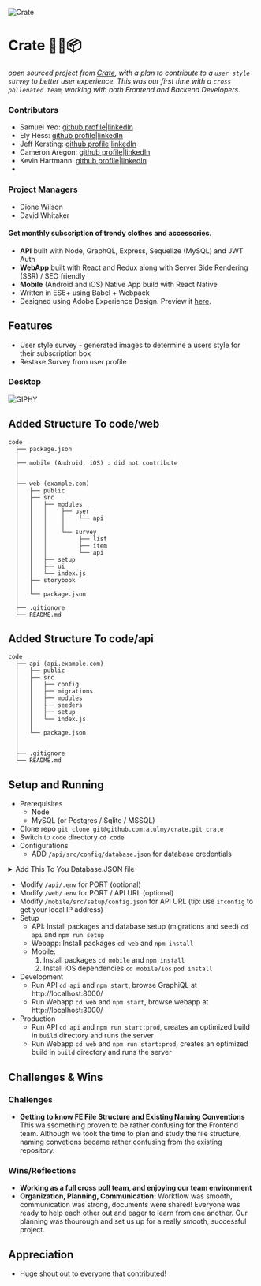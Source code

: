 ![Crate](https://raw.githubusercontent.com/atulmy/atulmy.github.io/master/images/crate/hero-with-link.png)

# Crate 👕👖📦
_open sourced project from [Crate](https://github.com/atulmy/crate), with a plan to contribute to a `user style survey` to better user experience. This was our first time with a `cross pollenated team`, working with both Frontend and Backend Developers._

### Contributors
- Samuel Yeo: [github profile](https://github.com/SK-Sam)|[linkedIn](https://www.linkedin.com/in/samuel-horishin-yeo/)
- Ely Hess: [github profile](https://github.com/elyhess)|[linkedIn](https://www.linkedin.com/in/ely-hess/)
- Jeff Kersting: [github profile](https://github.com/JeffKersting/)|[linkedIn](https://www.linkedin.com/in/jeff-kersting/)
- Cameron Aregon: [github profile](https://github.com/camaragon)|[linkedIn](https://www.linkedin.com/in/camaragon/)
- Kevin Hartmann: [github profile](https://github.com/kevinhartmann23)|[linkedIn](https://www.linkedin.com/in/kevin-hartmann/)
- 
### Project Managers
- Dione Wilson
- David Whitaker

#### Get monthly subscription of trendy clothes and accessories.
- **API** built with Node, GraphQL, Express, Sequelize (MySQL) and JWT Auth
- **WebApp** built with React and Redux along with Server Side Rendering (SSR) / SEO friendly
- **Mobile** (Android and iOS) Native App build with React Native
- Written in ES6+ using Babel + Webpack
- Designed using Adobe Experience Design. Preview it [here](https://xd.adobe.com/view/a662a49f-57e7-4ffd-91bd-080b150b0317/).


## Features
- User style survey - generated images to determine a users style for their subscription box
- Restake Survey from user profile


### Desktop
![GIPHY](https://media.giphy.com/media/ycl5xBNBrORnGWSqp4/giphy.gif)


## Added Structure To code/web
    code
      ├── package.json
      │
      ├── mobile (Android, iOS) : did not contribute
      │   
      │
      ├── web (example.com)
      │   ├── public
      │   ├── src
      │   │   ├── modules
      │   │   │    ├── user
      │   │   │    │    └── api
      │   │   │    │
      │   │   │    └── survey
      │   │   │         ├── list
      │   │   │         ├── item
      │   │   │         └── api
      │   │   ├── setup
      │   │   ├── ui
      │   │   └── index.js
      │   ├── storybook
      │   │
      │   └── package.json
      │
      ├── .gitignore
      └── README.md


## Added Structure To code/api
    code
      ├── api (api.example.com)
      │   ├── public
      │   ├── src
      │   │   ├── config
      │   │   ├── migrations
      │   │   ├── modules
      │   │   ├── seeders
      │   │   ├── setup
      │   │   └── index.js
      │   │
      │   └── package.json
      │
      │
      ├── .gitignore
      └── README.md

## Setup and Running
- Prerequisites
  - Node
  - MySQL (or Postgres / Sqlite / MSSQL)
- Clone repo `git clone git@github.com:atulmy/crate.git crate`
- Switch to `code` directory `cd code`
- Configurations
  - ADD `/api/src/config/database.json` for database credentials
<details>
  <Summary>Add This To You Database.JSON file</summary>
    <code>
    {
      "development": {
        "username": {your user name here},
        "password": null,
        "database": "crate",
        "host": "127.0.0.1",
        "dialect": "postgres",
        "seederStorage": "sequelize"
      },
      "production": {
        "username": {your user name here},
        "password": null,
        "database": "crate",
        "host": "127.0.0.1",
        "dialect": "postgresql",
        "seederStorage": "sequelize"
      }
    }
  </code>
</details>

  - Modify `/api/.env` for PORT (optional)
  - Modify `/web/.env` for PORT / API URL (optional)
  - Modify `/mobile/src/setup/config.json` for API URL (tip: use `ifconfig` to get your local IP address)
- Setup
  - API: Install packages and database setup (migrations and seed) `cd api` and `npm run setup`
  - Webapp: Install packages `cd web` and `npm install`
  - Mobile: 
    1. Install packages `cd mobile` and `npm install`
    2. Install iOS dependencies `cd mobile/ios` `pod install`
- Development
  - Run API `cd api` and `npm start`, browse GraphiQL at http://localhost:8000/
  - Run Webapp `cd web` and `npm start`, browse webapp at http://localhost:3000/
- Production
  - Run API `cd api` and `npm run start:prod`, creates an optimized build in `build` directory and runs the server
  - Run Webapp `cd web` and `npm run start:prod`, creates an optimized build in `build` directory and runs the server

## Challenges & Wins
### Challenges
- **Getting to know FE File Structure and Existing Naming Conventions** This wa ssomething proven to be rather confusing for the Frontend team. Although we took the time to plan and study the file structure, naming convetions became rather confusing from the existing repository.  

### Wins/Reflections
- **Working as a full cross poll team, and enjoying our team environment**
- **Organization, Planning, Communication:** Workflow was smooth, communication was strong, documents were shared! Everyone was ready to help each other out and eager to learn from one another. Our planning was thourough and set us up for a really smooth, successful project. 

## Appreciation 

- Huge shout out to everyone that contributed!
